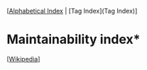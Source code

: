 [[Alphabetical Index](Glossary) | [Tag Index](Tag Index)]


# Maintainability index\*



[[Wikipedia](http://en.wikipedia.org/wiki/maintainability_index)]


